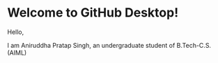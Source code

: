# Welcome to GitHub Desktop!

Hello,


I am Aniruddha Pratap Singh, an undergraduate student of B.Tech-C.S.(AIML)
<br>
